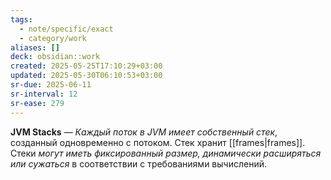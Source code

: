 ```yaml
---
tags:
  - note/specific/exact
  - category/work
aliases: []
deck: obsidian::work
created: 2025-05-25T17:10:29+03:00
updated: 2025-05-30T06:10:53+03:00
sr-due: 2025-06-11
sr-interval: 12
sr-ease: 279
---
```


**JVM Stacks**
—
*Каждый поток в JVM имеет собственный стек*, созданный одновременно с потоком. Стек хранит [[frames|frames]]. Стеки *могут иметь фиксированный размер, динамически расширяться или сужаться* в соответствии с требованиями вычислений.
